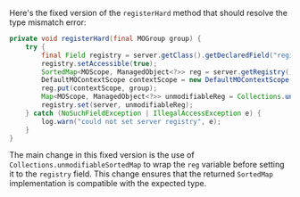 Here's the fixed version of the `registerHard` method that should resolve the type mismatch error:

```java
private void registerHard(final MOGroup group) {
    try {
        final Field registry = server.getClass().getDeclaredField("registry");
        registry.setAccessible(true);
        SortedMap<MOScope, ManagedObject<?>> reg = server.getRegistry();
        DefaultMOContextScope contextScope = new DefaultMOContextScope(new OctetString(""), group.getScope());
        reg.put(contextScope, group);
        Map<MOScope, ManagedObject<?>> unmodifiableReg = Collections.unmodifiableSortedMap(reg);
        registry.set(server, unmodifiableReg);
    } catch (NoSuchFieldException | IllegalAccessException e) {
        log.warn("could not set server registry", e);
    }
}
```

The main change in this fixed version is the use of `Collections.unmodifiableSortedMap` to wrap the `reg` variable before setting it to the `registry` field. This change ensures that the returned `SortedMap` implementation is compatible with the expected type.